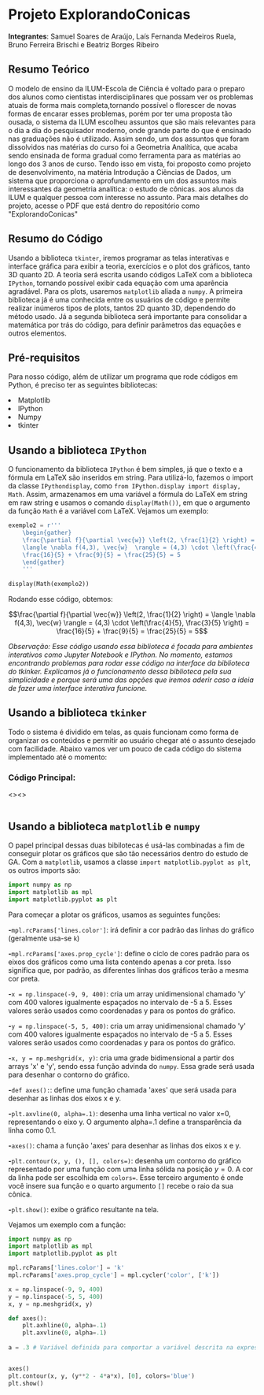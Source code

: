 # **Projeto ExplorandoConicas**

**Integrantes**: Samuel Soares de Araújo, Laís Fernanda Medeiros Ruela, Bruno Ferreira Brischi e Beatriz Borges Ribeiro

## Resumo Teórico
O modelo de ensino da ILUM-Escola de Ciência é voltado para o preparo dos alunos como cientistas interdisciplinares que possam ver os problemas atuais de forma mais completa,tornando possível o florescer de novas formas de encarar esses problemas, porém por ter uma proposta tão ousada, o sistema da ILUM escolheu assuntos que são mais relevantes para o dia a dia do pesquisador moderno, onde grande parte do que é ensinado nas graduações não é utilizado. Assim sendo, um dos assuntos que foram dissolvidos nas matérias do curso foi a Geometria Analítica, que acaba sendo ensinada de forma gradual como ferramenta para as matérias ao longo dos 3 anos de curso. Tendo isso em vista, foi proposto como projeto de desenvolvimento, na matéria Introdução a Ciências de Dados, um sistema que proporciona o aprofundamento em um dos assuntos mais interessantes da geometria analítica: o estudo de cônicas. aos alunos da ILUM e qualquer pessoa com interesse no assunto. Para mais detalhes do projeto, acesse o PDF que está dentro do repositório como "ExplorandoConicas" 

## Resumo do Código

Usando a biblioteca `tkinter`, iremos programar as telas interativas e interface gráfica para exibir a teoria, exercícios e o plot dos gráficos, tanto 3D quanto 2D. A teoria será escrita usando códigos LaTeX com a biblioteca `IPython`, tornando possível exibir cada equação com uma aparência agradável. Para os plots, usaremos `matplotlib` aliada a `numpy`. A primeira biblioteca já é uma conhecida entre os usuários de código e permite realizar inúmeros tipos de plots, tantos 2D quanto 3D, dependendo do método usado. Já a segunda biblioteca será importante para consolidar a matemática por trás do código, para definir parâmetros das equações e outros elementos.

## Pré-requisitos
Para nosso código, além de utilizar um programa que rode códigos em Python, é preciso ter as seguintes bibliotecas:
<li>Matplotlib</li>
<li>IPython</li>
<li>Numpy</li>
<li>tkinter</li>

## Usando a biblioteca `IPython`

O funcionamento da biblioteca `IPython` é bem simples, já que o texto e a fórmula em LaTeX são inseridos em string. Para utilizá-lo, fazemos o import da classe `IPythondisplay`, como `from IPython.display import display, Math`. Assim, armazenamos em uma variável a fórmula do LaTeX em string em raw string e usamos o comando `display(Math())`, em que o argumento da função `Math` é a variável com LaTeX. Vejamos um exemplo:

```python
exemplo2 = r'''
    \begin{gather}
    \frac{\partial f}{\partial \vec{w}} \left(2, \frac{1}{2} \right) = 
    \langle \nabla f(4,3), \vec{w}  \rangle = (4,3) \cdot \left(\frac{4}{5}, \frac{3}{5} \right) = 
    \frac{16}{5} + \frac{9}{5} = \frac{25}{5} = 5
    \end{gather}
    '''
    
display(Math(exemplo2))
```

Rodando esse código, obtemos:

$$\frac{\partial f}{\partial \vec{w}} \left(2, \frac{1}{2} \right) = \langle \nabla f(4,3), \vec{w}  \rangle = (4,3) \cdot \left(\frac{4}{5}, \frac{3}{5} \right) = \frac{16}{5} + \frac{9}{5} = \frac{25}{5} = 5$$

<i>Observação: Esse código usando essa biblioteca é focada para ambientes interativos como Jupyter Notebook e IPython. No momento, estamos encontrando problemas para rodar esse código na interface da biblioteca do tkinker. Explicamos já o funcionamento dessa biblioteca pela sua simplicidade e porque será uma das opções que iremos aderir caso a ideia de fazer uma interface interativa funcione.</i>

## Usando a biblioteca `tkinker`

Todo o sistema é dividido em telas, as quais funcionam como forma de organizar os conteúdos e permitir ao usuário chegar até o assunto desejado com facilidade. Abaixo vamos ver um pouco de cada código do sistema implementado até o momento:

### Código Principal:

<><>

```python

```

## Usando a biblioteca `matplotlib` e `numpy`

O papel principal dessas duas bibilotecas é usá-las combinadas a fim de conseguir plotar os gráficos que são tão necessários dentro do estudo de GA. Com a `matplotlib`, usamos a classe `import matplotlib.pyplot as plt`, os outros imports são:

```python
import numpy as np
import matplotlib as mpl
import matplotlib.pyplot as plt 
```
Para começar a plotar os gráficos, usamos as seguintes funções:

**-**`mpl.rcParams['lines.color']`: irá definir a cor padrão das linhas do gráfico (geralmente usa-se `k`)

**-**`mpl.rcParams['axes.prop_cycle']`: define o ciclo de cores padrão para os eixos dos gráficos como uma lista contendo apenas a cor preta. Isso significa que, por padrão, as diferentes linhas dos gráficos terão a mesma cor preta.

**-**`x = np.linspace(-9, 9, 400)`: cria um array unidimensional chamado 'y' com 400 valores igualmente espaçados no intervalo de -5 a 5. Esses valores serão usados como coordenadas y para os pontos do gráfico.

**-**`y = np.linspace(-5, 5, 400)`: cria um array unidimensional chamado 'y' com 400 valores igualmente espaçados no intervalo de -5 a 5. Esses valores serão usados como coordenadas y para os pontos do gráfico.

**-**`x, y = np.meshgrid(x, y)`: cria uma grade bidimensional a partir dos arrays 'x' e 'y', sendo essa função advinda do `numpy`. Essa grade será usada para desenhar o contorno do gráfico.

**-**`def axes():`: define uma função chamada 'axes' que será usada para desenhar as linhas dos eixos x e y.

**-**`plt.axvline(0, alpha=.1)`: desenha uma linha vertical no valor x=0, representando o eixo y. O argumento alpha=.1 define a transparência da linha como 0.1.

**-**`axes()`: chama a função 'axes' para desenhar as linhas dos eixos x e y.

**-**`plt.contour(x, y, (), [], colors=)`: desenha um contorno do gráfico representado por uma função com uma linha sólida na posição $y=0$. A cor da linha pode ser escolhida em `colors=`. Esse terceiro argumento é onde você insere sua função e o quarto argumento `[]` recebe o raio da sua cônica.

**-**`plt.show()`: exibe o gráfico resultante na tela.

Vejamos um exemplo com a função:

```python
import numpy as np
import matplotlib as mpl
import matplotlib.pyplot as plt

mpl.rcParams['lines.color'] = 'k'
mpl.rcParams['axes.prop_cycle'] = mpl.cycler('color', ['k'])

x = np.linspace(-9, 9, 400)
y = np.linspace(-5, 5, 400)
x, y = np.meshgrid(x, y)

def axes():
    plt.axhline(0, alpha=.1)
    plt.axvline(0, alpha=.1)
        
a = .3 # Variável definida para comportar a variável descrita na expressão.


axes()
plt.contour(x, y, (y**2 - 4*a*x), [0], colors='blue')
plt.show()
```
